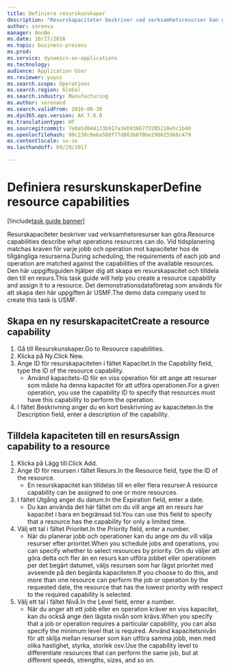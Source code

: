 ```yaml
--- 
title: Definiera resurskunskaper
description: "Resurskapaciteter beskriver vad verksamhetsresurser kan göra."
author: sorenva
manager: AnnBe
ms.date: 10/27/2016
ms.topic: business-process
ms.prod: 
ms.service: dynamics-ax-applications
ms.technology: 
audience: Application User
ms.reviewer: yuyus
ms.search.scope: Operations
ms.search.region: Global
ms.search.industry: Manufacturing
ms.author: sorenand
ms.search.validFrom: 2016-06-30
ms.dyn365.ops.version: AX 7.0.0
ms.translationtype: HT
ms.sourcegitcommit: 7e0a5d044133b917a3eb9386773205218e5c1b40
ms.openlocfilehash: 99c230c0e6a580f77d863b6f0be298615966c479
ms.contentlocale: sv-se
ms.lasthandoff: 09/29/2017

---
```

# <a name="define-resource-capabilities"></a><span data-ttu-id="d1b03-103">Definiera resurskunskaper</span><span class="sxs-lookup"><span data-stu-id="d1b03-103">Define resource capabilities</span></span>

[!include[task guide banner](../../includes/task-guide-banner.md)]

<span data-ttu-id="d1b03-104">Resurskapaciteter beskriver vad verksamhetsresurser kan göra.</span><span class="sxs-lookup"><span data-stu-id="d1b03-104">Resource capabilities describe what operations resources can do.</span></span> <span data-ttu-id="d1b03-105">Vid tidsplanering matchas kraven för varje jobb och operation mot kapaciteter hos de tillgängliga resurserna.</span><span class="sxs-lookup"><span data-stu-id="d1b03-105">During scheduling, the requirements of each job and operation are matched against the capabilities of the available resources.</span></span> <span data-ttu-id="d1b03-106">Den här uppgiftsguiden hjälper dig att skapa en resurskapacitet och tilldela den till en resurs.</span><span class="sxs-lookup"><span data-stu-id="d1b03-106">This task guide will help you create a resource capability and assign it to a resource.</span></span> <span data-ttu-id="d1b03-107">Det demonstrationsdataföretag som används för att skapa den här uppgiften är USMF.</span><span class="sxs-lookup"><span data-stu-id="d1b03-107">The demo data company used to create this task is USMF.</span></span>


## <a name="create-a-resource-capability"></a><span data-ttu-id="d1b03-108">Skapa en ny resurskapacitet</span><span class="sxs-lookup"><span data-stu-id="d1b03-108">Create a resource capability</span></span>
1. <span data-ttu-id="d1b03-109">Gå till Resurskunskaper.</span><span class="sxs-lookup"><span data-stu-id="d1b03-109">Go to Resource capabilities.</span></span>
2. <span data-ttu-id="d1b03-110">Klicka på Ny.</span><span class="sxs-lookup"><span data-stu-id="d1b03-110">Click New.</span></span>
3. <span data-ttu-id="d1b03-111">Ange ID för resurskapaciteten i fältet Kapacitet.</span><span class="sxs-lookup"><span data-stu-id="d1b03-111">In the Capability field, type the ID of the resource capability.</span></span>
    * <span data-ttu-id="d1b03-112">Använd kapacitets-ID för en viss operation för att ange att resurser som måste ha denna kapacitet för att utföra operationen.</span><span class="sxs-lookup"><span data-stu-id="d1b03-112">For a given operation, you use the capability ID to specify that resources must have this capability to perform the operation.</span></span>  
4. <span data-ttu-id="d1b03-113">I fältet Beskrivning anger du en kort beskrivning av kapaciteten.</span><span class="sxs-lookup"><span data-stu-id="d1b03-113">In the Description field, enter a description of the capability.</span></span>

## <a name="assign-capability-to-a-resource"></a><span data-ttu-id="d1b03-114">Tilldela kapaciteten till en resurs</span><span class="sxs-lookup"><span data-stu-id="d1b03-114">Assign capability to a resource</span></span>
1. <span data-ttu-id="d1b03-115">Klicka på Lägg till.</span><span class="sxs-lookup"><span data-stu-id="d1b03-115">Click Add.</span></span>
2. <span data-ttu-id="d1b03-116">Ange ID för resursen i fältet Resurs.</span><span class="sxs-lookup"><span data-stu-id="d1b03-116">In the Resource field, type the ID of the resource.</span></span>
    * <span data-ttu-id="d1b03-117">En resurskapacitet kan tilldelas till en eller flera resurser.</span><span class="sxs-lookup"><span data-stu-id="d1b03-117">A resource capability can be assigned to one or more resources.</span></span>  
3. <span data-ttu-id="d1b03-118">I fältet Utgång anger du datum.</span><span class="sxs-lookup"><span data-stu-id="d1b03-118">In the Expiration field, enter a date.</span></span>
    * <span data-ttu-id="d1b03-119">Du kan använda det här fältet om du vill ange att en resurs har kapacitet i bara en begränsad tid.</span><span class="sxs-lookup"><span data-stu-id="d1b03-119">You can use this field to specify that a resource has the capability for only a limited time.</span></span>  
4. <span data-ttu-id="d1b03-120">Välj ett tal i fältet Prioritet.</span><span class="sxs-lookup"><span data-stu-id="d1b03-120">In the Priority field, enter a number.</span></span>
    * <span data-ttu-id="d1b03-121">När du planerar jobb och operationer kan du ange om du vill välja resurser efter prioritet.</span><span class="sxs-lookup"><span data-stu-id="d1b03-121">When you schedule jobs and operations, you can specify whether to select resources by priority.</span></span> <span data-ttu-id="d1b03-122">Om du väljer att göra detta och fler än en resurs kan utföra jobbet eller operationen per det begärt datumet, väljs resursen som har lägst prioritet med avseende på den begärda kapaciteten.</span><span class="sxs-lookup"><span data-stu-id="d1b03-122">If you choose to do this, and more than one resource can perform the job or operation by the requested date, the resource that has the lowest priority with respect to the required capability is selected.</span></span>  
5. <span data-ttu-id="d1b03-123">Välj ett tal i fältet Nivå.</span><span class="sxs-lookup"><span data-stu-id="d1b03-123">In the Level field, enter a number.</span></span>
    * <span data-ttu-id="d1b03-124">När du anger att ett jobb eller en operation kräver en viss kapacitet, kan du också ange den lägsta nivån som krävs.</span><span class="sxs-lookup"><span data-stu-id="d1b03-124">When you specify that a job or operation requires a particular capability, you can also specify the minimum level that is required.</span></span> <span data-ttu-id="d1b03-125">Använd kapacitetsnivån för att skilja mellan resurser som kan utföra samma jobb, men med olika hastighet, styrka, storlek osv.</span><span class="sxs-lookup"><span data-stu-id="d1b03-125">Use the capability level to differentiate resources that can perform the same job, but at different speeds, strengths, sizes, and so on.</span></span>  


